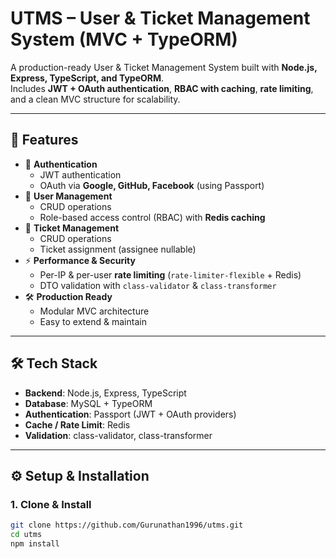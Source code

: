 # UTMS – User & Ticket Management System (MVC + TypeORM)

A production-ready User & Ticket Management System built with **Node.js, Express, TypeScript, and TypeORM**.  
Includes **JWT + OAuth authentication**, **RBAC with caching**, **rate limiting**, and a clean MVC structure for scalability.

---

## 🚀 Features
- 🔐 **Authentication**
  - JWT authentication
  - OAuth via **Google, GitHub, Facebook** (using Passport)
- 👥 **User Management**
  - CRUD operations
  - Role-based access control (RBAC) with **Redis caching**
- 🎫 **Ticket Management**
  - CRUD operations
  - Ticket assignment (assignee nullable)
- ⚡ **Performance & Security**
  - Per-IP & per-user **rate limiting** (`rate-limiter-flexible` + Redis)
  - DTO validation with `class-validator` & `class-transformer`
- 🛠 **Production Ready**
  - Modular MVC architecture
  - Easy to extend & maintain

---

## 🛠 Tech Stack
- **Backend**: Node.js, Express, TypeScript
- **Database**: MySQL + TypeORM
- **Authentication**: Passport (JWT + OAuth providers)
- **Cache / Rate Limit**: Redis
- **Validation**: class-validator, class-transformer

---

## ⚙️ Setup & Installation

### 1. Clone & Install
```bash
git clone https://github.com/Gurunathan1996/utms.git
cd utms
npm install
